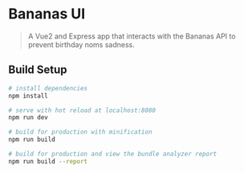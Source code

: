 # Bananas UI

> A Vue2 and Express app that interacts with the Bananas API to prevent birthday noms sadness.

## Build Setup

``` bash
# install dependencies
npm install

# serve with hot reload at localhost:8080
npm run dev

# build for production with minification
npm run build

# build for production and view the bundle analyzer report
npm run build --report
```
